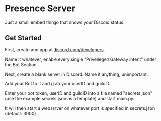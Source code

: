 # Presence Server

Just a small embed thingo that shows your Discord status.

## Get Started

First, create and app at [discord.com/developers](https://discord.com/developers).

Name it whatever, enable every single "Privelleged Gateway intent" under the Bot Section.

Next, create a blank server in Discord. Name it anything, unimportant.

Add your Bot to it and grab your userID and guildID.

Enter your bot token, userID and guildID into a file named "secrets.json" (use the example.secrets.json as a template) and start main.py.

It will then start a webserver on whatever port is specified in secrets.json (default: 3000)